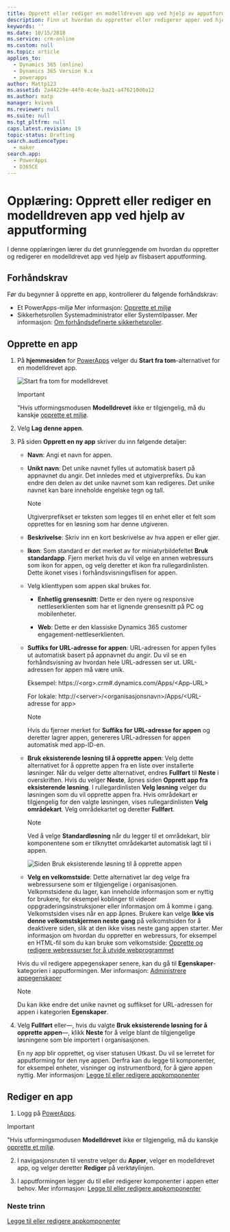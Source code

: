 ```yaml
---
title: Opprett eller rediger en modelldreven app ved hjelp av apputforming i PowerApps | MicrosoftDocs
description: Finn ut hvordan du oppretter eller redigerer apper ved hjelp av apputforming
keywords: ''
ms.date: 10/15/2018
ms.service: crm-online
ms.custom: null
ms.topic: article
applies_to:
  - Dynamics 365 (online)
  - Dynamics 365 Version 9.x
  - powerapps
author: Mattp123
ms.assetid: 2a44229e-44f0-4c4e-ba21-a476210d0a12
ms.author: matp
manager: kvivek
ms.reviewer: null
ms.suite: null
ms.tgt_pltfrm: null
caps.latest.revision: 19
topic-status: Drafting
search.audienceType:
  - maker
search.app:
  - PowerApps
  - D365CE
---
```


# <a name="tutorial-create-a-model-driven-app-by-using-the-app-designer"></a>Opplæring: Opprett eller rediger en modelldreven app ved hjelp av apputforming

I denne opplæringen lærer du det grunnleggende om hvordan du oppretter og redigerer en modelldrevet app ved hjelp av flisbasert apputforming.

## <a name="prerequisites"></a>Forhåndskrav
Før du begynner å opprette en app, kontrollerer du følgende forhåndskrav:
- Et PowerApps-miljø Mer informasjon: [Opprette et miljø](https://docs.microsoft.com/powerapps/administrator/create-environment)
- Sikkerhetsrollen Systemadministrator eller Systemtilpasser. Mer informasjon: [Om forhåndsdefinerte sikkerhetsroller](https://docs.microsoft.com/powerapps/maker/model-driven-apps/share-model-driven-app#about-predefined-security-roles).
 
<a name="createApp"></a>   
## <a name="create-an-app"></a>Opprette en app  

1.  På **hjemmesiden** for [PowerApps](https://web.powerapps.com/?utm_source=padocs&utm_medium=linkinadoc&utm_campaign=referralsfromdoc) velger du **Start fra tom**-alternativet for en modelldrevet app.  

    ![Start fra tom for modelldrevet](media/start-from-blank-model-driven.png)

    > [!IMPORTANT]
    > "Hvis utformingsmodusen **Modelldrevet** ikke er tilgjengelig, må du kanskje [opprette et miljø](https://docs.microsoft.com/powerapps/administrator/create-environment). 

2. Velg **Lag denne appen**.

3. På siden **Opprett en ny app** skriver du inn følgende detaljer: 

    - **Navn**: Angi et navn for appen.  
  
    - **Unikt navn**: Det unike navnet fylles ut automatisk basert på appnavnet du angir. Det innledes med et utgiverprefiks. Du kan endre den delen av det unike navnet som kan redigeres. Det unike navnet kan bare inneholde engelske tegn og tall.  
  
        > [!NOTE]
        >  Utgiverprefikset er teksten som legges til en enhet eller et felt som opprettes for en løsning som har denne utgiveren.   
  
    - **Beskrivelse**: Skriv inn en kort beskrivelse av hva appen er eller gjør.  
  
    - **Ikon**: Som standard er det merket av for miniatyrbildefeltet **Bruk standardapp**. Fjern merket hvis du vil velge en annen webressurs som ikon for appen, og velg deretter et ikon fra rullegardinlisten. Dette ikonet vises i forhåndsvisningsflisen for appen.  
  
    - Velg klienttypen som appen skal brukes for.  
  
        - **Enhetlig grensesnitt**: Dette er den nyere og responsive nettleserklienten som har et lignende grensesnitt på PC og mobilenheter.  

        - **Web**: Dette er den klassiske Dynamics 365 customer engagement-nettleserklienten.  
    
    - **Suffiks for URL-adresse for appen**: URL-adressen for appen fylles ut automatisk basert på appnavnet du angir. Du vil se en forhåndsvisning av hvordan hele URL-adressen ser ut. URL-adressen for appen må være unik.  
  
         Eksempel: https://\<org>.crm#.dynamics.com/Apps/\<App-URL>

         For lokale: http://\<server>/\<organisasjonsnavn>/Apps/\<URL-adresse for app> 
  
      > [!NOTE]
      >  Hvis du fjerner merket for **Suffiks for URL-adresse for appen** og deretter lagrer appen, genereres URL-adressen for appen automatisk med app-ID-en.  
  
    - **Bruk eksisterende løsning til å opprette appen**: Velg dette alternativet for å opprette appen fra en liste over installerte løsninger. Når du velger dette alternativet, endres **Fullført** til **Neste** i overskriften. Hvis du velger **Neste**, åpnes siden **Opprett app fra eksisterende løsning**. I rullegardinlisten **Velg løsning** velger du løsningen som du vil opprette appen fra. Hvis områdekart er tilgjengelig for den valgte løsningen, vises rullegardinlisten **Velg områdekart**. Velg områdekartet og deretter **Fullført**.

      > [!NOTE]
      > Ved å velge **Standardløsning** når du legger til et områdekart, blir komponentene som er tilknyttet områdekartet automatisk lagt til i appen.  

      ![Siden Bruk eksisterende løsning til å opprette appen](media/use-existing-solution-to-create-the-app.png "Siden Bruk eksisterende løsning til å opprette appen") 

    - **Velg en velkomstside**: Dette alternativet lar deg velge fra webressursene som er tilgjengelige i organisasjonen. Velkomstsidene du lager, kan inneholde informasjon som er nyttig for brukere, for eksempel koblinger til videoer oppgraderingsinstruksjoner eller informasjon om å komme i gang. Velkomstsiden vises når en app åpnes. Brukere kan velge **Ikke vis denne velkomstskjermen neste gang** på velkomstsiden for å deaktivere siden, slik at den ikke vises neste gang appen starter. Mer informasjon om hvordan du oppretter en webressurs, for eksempel en HTML-fil som du kan bruke som velkomstside: [Opprette og redigere webressurser for å utvide webprogrammet](create-edit-web-resources.md)  
      
    Hvis du vil redigere appegenskaper senere, kan du gå til **Egenskaper**-kategorien i apputformingen. Mer informasjon: [Administrere appegenskaper](manage-app-properties.md)  
  
     > [!NOTE]
     >  Du kan ikke endre det unike navnet og suffikset for URL-adressen for appen i kategorien **Egenskaper**.  
  
4. Velg **Fullført** eller&mdash;, hvis du valgte **Bruk eksisterende løsning for å opprette appen**&mdash;, klikk **Neste** for å velge blant de tilgjengelige løsningene som ble importert i organisasjonen.  
  
    En ny app blir opprettet, og viser statusen Utkast. Du vil se lerretet for apputforming for den nye appen. Derfra kan du legge til komponenter, for eksempel enheter, visninger og instrumentbord, for å gjøre appen nyttig. Mer informasjon: [Legge til eller redigere appkomponenter](add-edit-app-components.md)  
   
<a name="editApp"></a>   
## <a name="edit-an-app"></a>Rediger en app  
  
1.  Logg på [PowerApps](https://web.powerapps.com/?utm_source=padocs&utm_medium=linkinadoc&utm_campaign=referralsfromdoc).  

> [!IMPORTANT]
> "Hvis utformingsmodusen **Modelldrevet** ikke er tilgjengelig, må du kanskje [opprette et miljø](https://docs.microsoft.com/powerapps/administrator/create-environment). 

2. I navigasjonsruten til venstre velger du **Apper**, velger en modelldrevet app, og velger deretter **Rediger** på verktøylinjen.   

3. I apputformingen legger du til eller redigerer komponenter i appen etter behov. Mer informasjon: [Legge til eller redigere appkomponenter](add-edit-app-components.md)  
 
  
### <a name="next-steps"></a>Neste trinn  
 [Legge til eller redigere appkomponenter](add-edit-app-components.md)   


